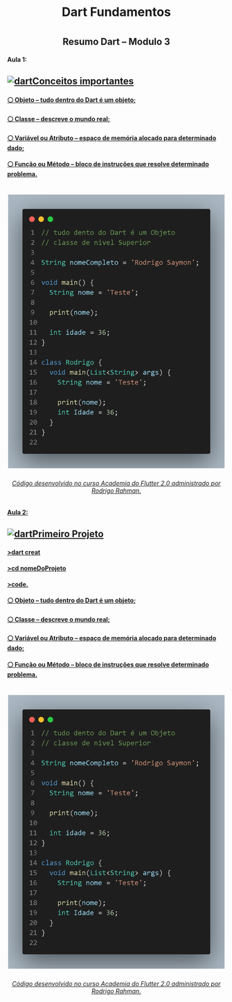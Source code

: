 <div align="center">
<h1>Dart Fundamentos</h1>
<div align="center">
<h1 align="/center">
<h2>Resumo Dart – Modulo 3</h2>
</div>
<h4 p align="left">  Aula 1: </h4>
<h2><p align="left"> <a  href="https://dart.dev" target="_blank" rel="noreferrer"> <img width="25" height = "25" src="https://www.vectorlogo.zone/logos/dartlang/dartlang-icon.svg" alt="dart" width="25" height="25"/>Conceitos importantes</h2>
<h4 p align="left">   ⚪   Objeto – tudo dentro do Dart é um objeto;</h4>
<h4 p align="left">   ⚪   Classe – descreve o mundo real;</h4>
<h4 p align="left">   ⚪   Variável ou Atributo – espaço de memória alocado para determinado dado;</h4>
<h4 p align="left">   ⚪   Função ou Método – bloco de instruções que resolve determinado problema.</h4>
<div align="center">
<h1 align="/center">
<img src="https://github.com/RodrigoSaymon/Dart-Fundamentos/blob/main/src/assets/code1.png" width="500px"/></h1>
<div align="center">
<h6>Código desenvolvido no curso Academia do Flutter 2.0 administrado por Rodrigo Rahman.</h6>


<h4 p align="left">  Aula 2: </h4>
<h2><p align="left"> <a  href="https://dart.dev" target="_blank" rel="noreferrer"> <img width="25" height = "25" src="https://www.vectorlogo.zone/logos/dartlang/dartlang-icon.svg" alt="dart" width="25" height="25"/>Primeiro Projeto</h2>


<h4 p align="left">>dart creat
<h4 p align="left">>cd nomeDoProjeto
<h4 p align="left">>code.

<h4 p align="left">   ⚪   Objeto – tudo dentro do Dart é um objeto;</h4>
<h4 p align="left">   ⚪   Classe – descreve o mundo real;</h4>
<h4 p align="left">   ⚪   Variável ou Atributo – espaço de memória alocado para determinado dado;</h4>
<h4 p align="left">   ⚪   Função ou Método – bloco de instruções que resolve determinado problema.</h4>
<div align="center">
<h1 align="/center">
<img src="https://github.com/RodrigoSaymon/Dart-Fundamentos/blob/main/src/assets/code1.png" width="500px"/></h1>
<div align="center">
<h6>Código desenvolvido no curso Academia do Flutter 2.0 administrado por Rodrigo Rahman.</h6>

